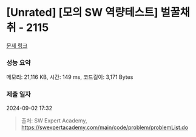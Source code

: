 # [Unrated] [모의 SW 역량테스트] 벌꿀채취 - 2115 

[문제 링크](https://swexpertacademy.com/main/code/problem/problemDetail.do?contestProbId=AV5V4A46AdIDFAWu) 

### 성능 요약

메모리: 21,116 KB, 시간: 149 ms, 코드길이: 3,171 Bytes

### 제출 일자

2024-09-02 17:32



> 출처: SW Expert Academy, https://swexpertacademy.com/main/code/problem/problemList.do